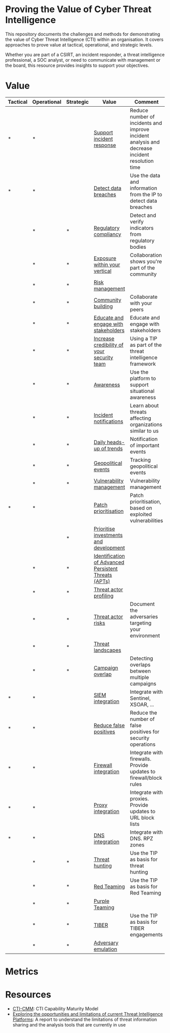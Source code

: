 # Proving the Value of Cyber Threat Intelligence

This repository documents the challenges and methods for demonstrating the value of Cyber Threat Intelligence (CTI) within an organisation. It covers approaches to prove value at tactical, operational, and strategic levels.

Whether you are part of a CSIRT, an incident responder, a threat intelligence professional, a SOC analyst, or need to communicate with management or the board, this resource provides insights to support your objectives.

# Value

|Tactical|Operational|Strategic|Value|Comment
|----|---|---|---|---|
|*|*| | [Support incident response](value/value_ir.md) | Reduce number of incidents and improve incident analysis and decrease incident resolution time
|*|*| | [Detect data breaches](value/value_ir.md) | Use the data and information from the IP to detect data breaches
| |*|*| [Regulatory compliancy](value/value_regulatory.md) | Detect and verify indicators from regulatory bodies
| |*|*| [Exposure within your vertical](value/value_template.md) | Collaboration shows you're part of the community
| |*|*| [Risk management](value/value_risk.md) | 
| |*|*| [Community building](value/value_template.md) | Collaborate with your peers
| |*|*| [Educate and engage with stakeholders](value/value_template.md) | Educate and engage with stakeholders
| |*|*| [Increase credibility of your security team](value/value_template.md) | Using a TIP as part of the threat intelligence framework
| |*|*| [Awareness](value/value_template.md) | Use the platform to support situational awareness
| |*|*| [Incident notifications](value/value_template.md) | Learn about threats affecting organizations similar to us
| |*|*| [Daily heads-up of trends](value/value_template.md) | Notification of important events
| |*|*| [Geopolitical events](value/value_template.md) | Tracking geopolitical events
| |*|*| [Vulnerability management](value/value_template.md) | Vulnerability management
|*|*| | [Patch prioritisation](value/value_template.md) | Patch prioritisation, based on exploited vulnerabilities
| | |*| [Prioritise investments and development](value/value_template.md) | 
| |*|*| [Identification of Advanced Persistent Threats (APTs)](value/value_template.md)| 
| |*|*| [Threat actor profiling](value/value_template.md.md)| 
| |*|*| [Threat actor risks](value/value_template.md)| Document the adversaries targeting your environment
| |*|*| [Threat landscapes](value/value_template.md)|
| |*|*| [Campaign overlap](value/value_template.md)| Detecting overlaps between multiple campaigns
|*|*| | [SIEM integration](value/value_template.md)| Integrate with Sentinel, XSOAR, ...
|*|*| | [Reduce false positives](value/value_template.md)| Reduce the number of false positives for security operations
|*|*| | [Firewall integration](value/value_template.md)| Integrate with firewalls. Provide updates to firewall/block rules
|*|*| | [Proxy integration](value/value_template.md) |Integrate with proxies. Provide updates to URL block lists
|*|*| | [DNS integration](value/value_template.md)| Integrate with DNS. RPZ zones
| |*|*| [Threat hunting](value/value_template.md)| Use the TIP as basis for threat hunting
| |*|*| [Red Teaming](value/value_template.md)| Use the TIP as basis for Red Teaming
| |*|*| [Purple Teaming](value/value_template.md)| 
| |*|*| [TIBER](value/value_template.md)| Use the TIP as basis for TIBER engagements
| |*|*| [Adversary emulation](value/value_template.md)| 


# Metrics

# Resources

* [CTI-CMM](https://github.com/cti-cmm/framework): CTI Capability Maturity Model
* [Exploring the opportunities and limitations of current Threat Intelligence Platforms](https://www.enisa.europa.eu/publications/exploring-the-opportunities-and-limitations-of-current-threat-intelligence-platforms): A report to understand the limitations of threat information sharing and the analysis tools that are currently in use